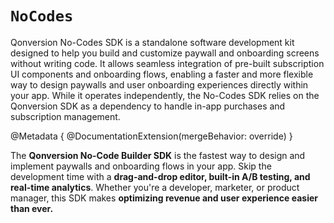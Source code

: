 # ``NoCodes``

Qonversion No-Codes SDK is a standalone software development kit designed to help you build and customize paywall and onboarding screens without writing code. It allows seamless integration of pre-built subscription UI components and onboarding flows, enabling a faster and more flexible way to design paywalls and user onboarding experiences directly within your app. While it operates independently, the No-Codes SDK relies on the Qonversion SDK as a dependency to handle in-app purchases and subscription management.

@Metadata {
    @DocumentationExtension(mergeBehavior: override)
}

The **Qonversion No-Code Builder SDK** is the fastest way to design and implement paywalls and onboarding flows in your app. Skip the development time with a **drag-and-drop editor, built-in A/B testing, and real-time analytics**. Whether you're a developer, marketer, or product manager, this SDK makes **optimizing revenue and user experience easier than ever.**
